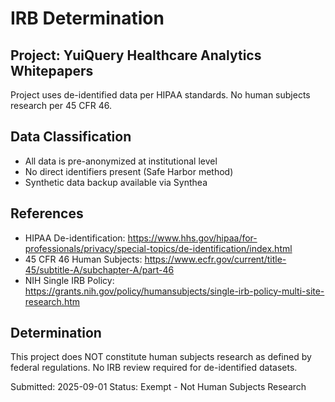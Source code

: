 # IRB Determination

## Project: YuiQuery Healthcare Analytics Whitepapers

Project uses de-identified data per HIPAA standards.
No human subjects research per 45 CFR 46.

## Data Classification
- All data is pre-anonymized at institutional level
- No direct identifiers present (Safe Harbor method)
- Synthetic data backup available via Synthea

## References
- HIPAA De-identification: https://www.hhs.gov/hipaa/for-professionals/privacy/special-topics/de-identification/index.html
- 45 CFR 46 Human Subjects: https://www.ecfr.gov/current/title-45/subtitle-A/subchapter-A/part-46
- NIH Single IRB Policy: https://grants.nih.gov/policy/humansubjects/single-irb-policy-multi-site-research.htm

## Determination
This project does NOT constitute human subjects research as defined by federal regulations.
No IRB review required for de-identified datasets.

Submitted: 2025-09-01
Status: Exempt - Not Human Subjects Research